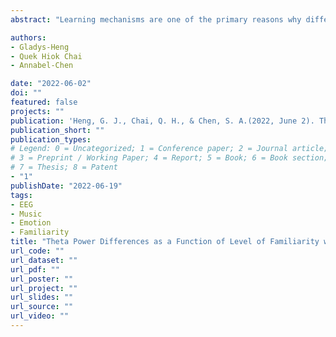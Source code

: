 ```yaml
---
abstract: "Learning mechanisms are one of the primary reasons why different individuals have similar or different emotional responses to music. Existing studies largely examined mechanisms related to learning in terms of cultural familiarity or recognition. Few studies have conceptualized it in terms of an individual's level of familiarity with musical style - which could be a better reflection of an individual's composite musical experiences. The current study thus aims to bridge this research gap by investigating the electrophysiological correlates of the effects of familiarity with musical style on musical emotions in the theta frequency band, which has been shown to be associated with processes involved in musical emotions, such as valence, attention and cognitive control."

authors:
- Gladys-Heng
- Quek Hiok Chai
- Annabel-Chen

date: "2022-06-02"
doi: ""
featured: false
projects: ""
publication: 'Heng, G. J., Chai, Q. H., & Chen, S. A.(2022, June 2). Theta Power Differences as a Function of Level of Familiarity with a Musical Style [Poster Presentation]. 28th Organization of Human Brain Mapping Annual Meeting.'
publication_short: ""
publication_types:
# Legend: 0 = Uncategorized; 1 = Conference paper; 2 = Journal article;
# 3 = Preprint / Working Paper; 4 = Report; 5 = Book; 6 = Book section;
# 7 = Thesis; 8 = Patent
- "1"
publishDate: "2022-06-19"
tags:
- EEG
- Music
- Emotion
- Familiarity
title: "Theta Power Differences as a Function of Level of Familiarity with a Musical Style"
url_code: ""
url_dataset: ""
url_pdf: ""
url_poster: ""
url_project: ""
url_slides: ""
url_source: ""
url_video: ""
---
```

